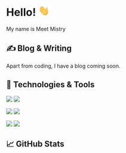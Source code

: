 # Hello! <img src="https://raw.githubusercontent.com/meetmistry0/meetmistry0/main/assets/wave.gif" width="30px">

My name is Meet Mistry

## &#x270d; Blog & Writing

Apart from coding, I have a blog coming soon.

## 🔧 Technologies & Tools

![](https://img.shields.io/badge/OS-Windows-informational?style=flat&logo=windows)
![](https://img.shields.io/badge/Shell-Powershell-blue?style=flat&logo=powershell)
<br />

![](https://img.shields.io/badge/OS-Linux-informational?style=flat&logo=linux&color=dfc428)
![](https://img.shields.io/badge/Shell-Zsh-informational?style=flat&logo=gnu-bash&color=dfc428)
<br />

![](https://img.shields.io/badge/Code-Python-informational?style=flat&logo=python)
![](https://img.shields.io/badge/Code-JavaScript-informational?style=flat&logo=javascript&color=ffe135)

## &#x1f4c8; GitHub Stats
